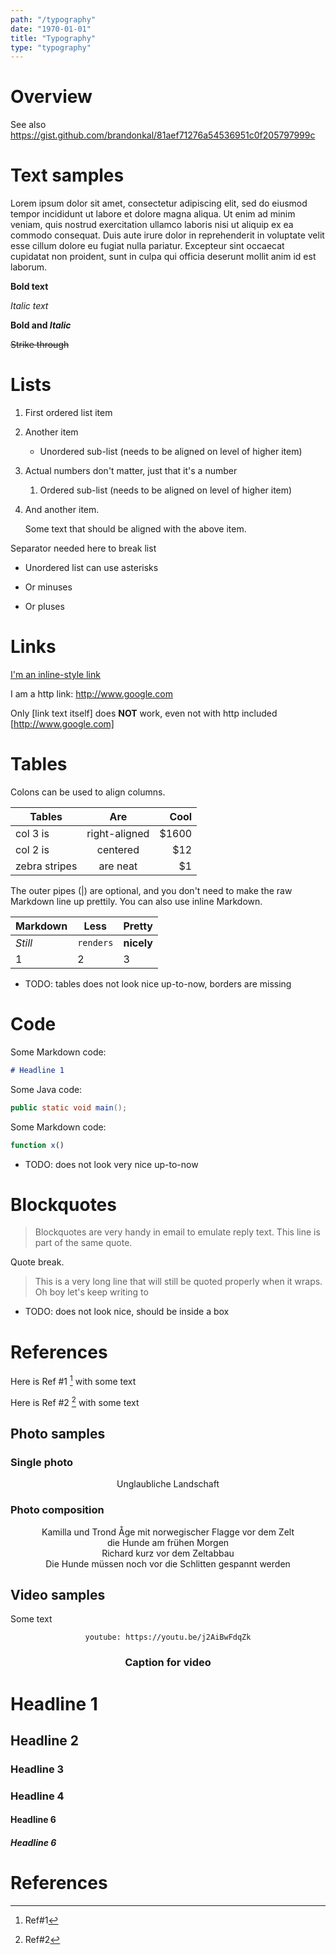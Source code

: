 ```yaml
---
path: "/typography"
date: "1970-01-01"
title: "Typography"
type: "typography"
---
```


# Overview

See also https://gist.github.com/brandonkal/81aef71276a54536951c0f205797999c

# Text samples

Lorem ipsum dolor sit amet, consectetur adipiscing elit, sed do eiusmod tempor incididunt ut labore et dolore magna aliqua. Ut enim ad minim veniam, quis nostrud exercitation ullamco laboris nisi ut aliquip ex ea commodo consequat. Duis aute irure dolor in reprehenderit in voluptate velit esse cillum dolore eu fugiat nulla pariatur. Excepteur sint occaecat cupidatat non proident, sunt in culpa qui officia deserunt mollit anim id est laborum.

**Bold text**

_Italic text_

**Bold and _Italic_**

~~Strike through~~

# Lists

1. First ordered list item
2. Another item
   * Unordered sub-list (needs to be aligned on level of higher item)
1. Actual numbers don't matter, just that it's a number
   1. Ordered sub-list (needs to be aligned on level of higher item)
  
4. And another item.

   Some text that should be aligned with the above item.

Separator needed here to break list

* Unordered list can use asterisks
- Or minuses
+ Or pluses

# Links

[I'm an inline-style link](https://www.google.com)

I am a http link: http://www.google.com

Only [link text itself] does **NOT** work, even not with http included [http://www.google.com]

# Tables

Colons can be used to align columns.

| Tables        | Are           | Cool  |
| ------------- |:-------------:| -----:|
| col 3 is      | right-aligned | $1600 |
| col 2 is      | centered      |   $12 |
| zebra stripes | are neat      |    $1 |

The outer pipes (|) are optional, and you don't need to make the raw Markdown line up prettily. You can also use inline Markdown.

Markdown | Less | Pretty
--- | --- | ---
*Still* | `renders` | **nicely**
1 | 2 | 3

* TODO: tables does not look nice up-to-now, borders are missing

# Code

Some Markdown code:

```md
# Headline 1
```

Some Java code:

```java
public static void main();
```

Some Markdown code:

```javascript
function x()
```

* TODO: does not look very nice up-to-now

# Blockquotes

> Blockquotes are very handy in email to emulate reply text.
> This line is part of the same quote.

Quote break.

> This is a very long line that will still be quoted properly when it wraps. Oh boy let's keep writing to

* TODO: does not look nice, should be inside a box

# References

Here is Ref #1 [^1] with some text

Here is Ref #2 [^2] with some text

## Photo samples

### Single photo

<rehype-image src="../dogsledding-2018/day-05/cover.jpg"><center>Unglaubliche Landschaft</center></rehype-image>

### Photo composition

<photo-composition>
<rehype-image src="../dogsledding-2018/day-05/IMG_0825.JPG"><center>Kamilla und Trond Åge mit norwegischer Flagge vor dem Zelt</center></rehype-image>
<rehype-image src="../dogsledding-2018/day-05/IMG_0829.JPG"><center>die Hunde am frühen Morgen</center></rehype-image>
<rehype-image src="../dogsledding-2018/day-05/IMG_0837.JPG"><center>Richard kurz vor dem Zeltabbau</center></rehype-image>
<rehype-image src="../dogsledding-2018/day-05/IMG_0843.JPG"><center>Die Hunde müssen noch vor die Schlitten gespannt werden</center></rehype-image>
</photo-composition>


## Video samples

Some text

<!--
<video src="notused">
<rehype-image src="../dogsledding-2018/day-05/IMG_0825.JPG"><center>Kamilla und Trond Åge mit norwegischer Flagge vor dem Zelt</center></rehype-image>
<rehype-image src="../dogsledding-2018/day-05/IMG_0829.JPG"><center>die Hunde am frühen Morgen</center></rehype-image>
<rehype-image src="../dogsledding-2018/day-05/IMG_0837.JPG"><center>Richard kurz vor dem Zeltabbau</center></rehype-image>
<rehype-image src="../dogsledding-2018/day-05/IMG_0843.JPG"><center>Die Hunde müssen noch vor die Schlitten gespannt werden</center></rehype-image>
</video>
-->

<center>

`youtube: https://youtu.be/j2AiBwFdqZk`
### Caption for video
</center>

# Headline 1
## Headline 2
### Headline 3
### Headline 4
#### Headline 6
##### Headline 6

# References

[^1]: Ref#1 

[^2]: Ref#2

